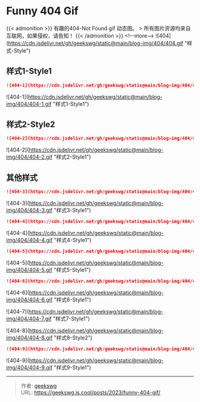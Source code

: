 # Funny 404 Gif

{{&lt; admonition &gt;}}
有趣的404-Not Found gif 动态图。
&gt; 所有图片资源均来自互联网，如果侵权，请告知！
{{&lt; /admonition &gt;}}
&lt;!--more--&gt;
![404](https://cdn.jsdelivr.net/gh/geekswg/static@main/blog-img/404/404.gif &#34;样式-Style&#34;)

## 样式1-Style1

```md
![404-1](https://cdn.jsdelivr.net/gh/geekswg/static@main/blog-img/404/404-1.gif &#34;样式1-Style1&#34;)
```

![404-1](https://cdn.jsdelivr.net/gh/geekswg/static@main/blog-img/404/404-1.gif &#34;样式1-Style1&#34;)

## 样式2-Style2

```md
![404-2](https://cdn.jsdelivr.net/gh/geekswg/static@main/blog-img/404/404-2.gif &#34;样式2-Style1&#34;)
```

![404-2](https://cdn.jsdelivr.net/gh/geekswg/static@main/blog-img/404/404-2.gif &#34;样式2-Style1&#34;)

## 其他样式

```md
![404-3](https://cdn.jsdelivr.net/gh/geekswg/static@main/blog-img/404/404-3.gif &#34;样式3-Style1&#34;)
```

![404-3](https://cdn.jsdelivr.net/gh/geekswg/static@main/blog-img/404/404-3.gif &#34;样式3-Style1&#34;)

```md
![404-4](https://cdn.jsdelivr.net/gh/geekswg/static@main/blog-img/404/404-4.gif &#34;样式3-Style1&#34;)
```

![404-4](https://cdn.jsdelivr.net/gh/geekswg/static@main/blog-img/404/404-4.gif &#34;样式4-Style1&#34;)

```md
![404-5](https://cdn.jsdelivr.net/gh/geekswg/static@main/blog-img/404/404-5.gif &#34;样式3-Style1&#34;)
```

![404-5](https://cdn.jsdelivr.net/gh/geekswg/static@main/blog-img/404/404-5.gif &#34;样式5-Style1&#34;)

```md
![404-6](https://cdn.jsdelivr.net/gh/geekswg/static@main/blog-img/404/404-6.gif &#34;样式6-Style1&#34;)
```

![404-6](https://cdn.jsdelivr.net/gh/geekswg/static@main/blog-img/404/404-6.gif &#34;样式6-Style1&#34;)

![404-7](https://cdn.jsdelivr.net/gh/geekswg/static@main/blog-img/404/404-7.gif &#34;样式7-Style1&#34;)

![404-8](https://cdn.jsdelivr.net/gh/geekswg/static@main/blog-img/404/404-8.gif &#34;样式8-Style2&#34;)

```md
![404-9](https://cdn.jsdelivr.net/gh/geekswg/static@main/blog-img/404/404-9.gif &#34;样式9-Style1&#34;)
```

![404-9](https://cdn.jsdelivr.net/gh/geekswg/static@main/blog-img/404/404-9.gif &#34;样式9-Style1&#34;)


---

> 作者: [geekswg](https://github.com/geekswg)  
> URL: https://geekswg.js.cool/posts/2023/funny-404-gif/  

